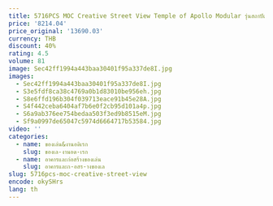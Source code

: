 ```yaml
---
title: 5716PCS MOC Creative Street View Temple of Apollo Modular รุ่นสถาปัตยกรรม Building Block การศึกษาประกอบของเล่นของขวัญ
price: '8214.04'
price_original: '13690.03'
currency: THB
discount: 40%
rating: 4.5
volume: 81
image: Sec42ff1994a443baa30401f95a337de8I.jpg
images:
  - Sec42ff1994a443baa30401f95a337de8I.jpg
  - S3e5fdf8ca38c4769a0b1d83010be956eh.jpg
  - S8e6ffd196b304f039713eace91b45e28A.jpg
  - S4f442ceba6404af7b6e0f2cb95d101a4p.jpg
  - S6a9ab376ee754bedaa503f3ed9b8515eM.jpg
  - Sf9a0997de65047c5974d6664717b53584.jpg
video: ''
categories:
  - name: ของเล่น&งานอดิเรก
    slug: ของเล-งานอด-เรก
  - name: อาคารและก่อสร้างของเล่น
    slug: อาคารและก-อสร-างของเล
slug: 5716pcs-moc-creative-street-view
encode: okySHrs
lang: th
---
```

  